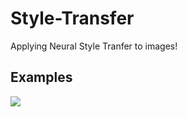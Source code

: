# Style-Transfer
Applying Neural Style Tranfer to images!

## Examples

![]('images/gogh_abstract.png')

